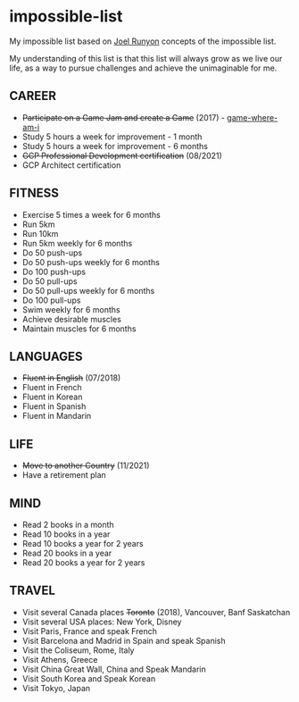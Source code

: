 # impossible-list
My impossible list based on [Joel Runyon](https://impossiblehq.com/impossible-list/) concepts of the impossible list.

My understanding of this list is that this list will always grow as we live our life, as a way to pursue challenges and achieve the unimaginable for me.

## CAREER
- ~~Participate on a Game Jam and create a Game~~ (2017) - [game-where-am-i](https://github.com/k30v1n/game-where-am-i)
- Study 5 hours a week for improvement - 1 month
- Study 5 hours a week for improvement - 6 months
- ~~GCP Professional Development certification~~ (08/2021)
- GCP Architect certification

## FITNESS
- Exercise 5 times a week for 6 months
- Run 5km
- Run 10km
- Run 5km weekly for 6 months
- Do 50 push-ups
- Do 50 push-ups weekly for 6 months
- Do 100 push-ups
- Do 50 pull-ups
- Do 50 pull-ups weekly for 6 months
- Do 100 pull-ups
- Swim weekly for 6 months
- Achieve desirable muscles
- Maintain muscles for 6 months

## LANGUAGES
- ~~Fluent in English~~ (07/2018)
- Fluent in French
- Fluent in Korean
- Fluent in Spanish
- Fluent in Mandarin

## LIFE
- ~~Move to another Country~~ (11/2021)
- Have a retirement plan

## MIND
- Read 2 books in a month
- Read 10 books in a year
- Read 10 books a year for 2 years
- Read 20 books in a year
- Read 20 books a year for 2 years

## TRAVEL
- Visit several Canada places ~~Toronto~~ (2018), Vancouver, Banf Saskatchan
- Visit several USA places: New York, Disney
- Visit Paris, France and speak French
- Visit Barcelona and Madrid in Spain and speak Spanish
- Visit the Coliseum, Rome, Italy
- Visit Athens, Greece
- Visit China Great Wall, China and Speak Mandarin
- Visit South Korea and Speak Korean
- Visit Tokyo, Japan
